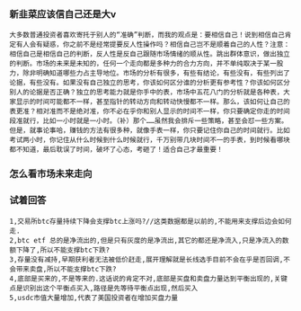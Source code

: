 ### 新韭菜应该信自己还是大v
    大多数普通投资者喜欢寄托于别人的“准确”判断，而我的观点是：要相信自己！说到相信自己肯定有人会有疑惑，你之前不是经常提要反人性操作吗？相信自己岂不是顺着自己的人性？注意：相信自己是相信自己的判断，反人性是反自己跟随市场情绪的顺从性。跳出群体意识，做出独立的判断。市场的未来是未知的，任何一个走向都是多种力的合力方向，并不单纯取决于某一股力，除非明确知道哪些力占主导地位。市场的分析有很多，有些有结论，有些没有，有些列出了论据，有些没有。如果没有自己独立的思考，你该如何区分谁的分析更有参考性？你该如何区分别人的论据是否正确？独立的思考能力就是你手中的表，市场中五花八门的分析就是各种表，大家显示的时间可能都不一样，甚至指针的转动方向和转动快慢都不一样。那么，该如何让自己的表更准？相对准而不是绝对准，你不必在乎你和别人显示的时间不一样，你只要确定你走的时间段准就行，比如一小时就是一小时。（补）那个……虽然我会排斥一些策略，甚至会怼一些方案。但是，就事论事哈，赚钱的方法有很多种，就像手表一样，你只要记住你自己的时间就行。比如考试两小时，你记住从什么时候到什么时候就行，千万别带几块时间不一的手表，到时候看哪块都不知道，最后耽误了时间，破坏了心态，考砸了！适合自己才最重要！

### 怎么看市场未来走向



### 试着回答
    1,交易所btc存量持续下降会支撑btc上涨吗?//这类数据都是以前的,不能用来支撑后边会如何走.
    2,btc etf 总的是净流出的,但是只有灰度的是净流出,其它的都还是净流入,只是净流入的数额下降了,所以不能支撑btc下跌?
    3,存量没有减持,早期获利者无法被低价赶走,展开理解就是长线选手目前不会在乎是否回调,不会带来卖盘,所以不能支撑btc下跌?
    4,底部是买来的,不是等来的.这话说的肯定不对,底部是买盘和卖盘力量达到平衡出现的,关键点是识别出这个平衡点买入,路径是先等待平衡点出现,然后买入
    5,usdc市值大量增加,代表了美国投资者在增加买盘力量